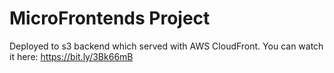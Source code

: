 # MicroFrontends Project
Deployed to s3 backend which served with AWS CloudFront.
You can watch it here: 
https://bit.ly/3Bk66mB
